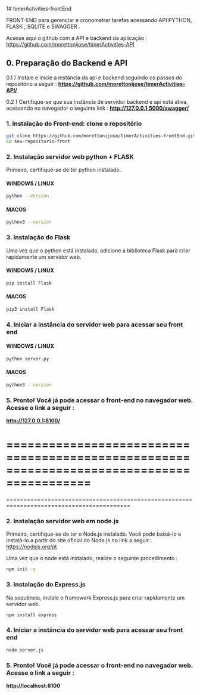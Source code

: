 1# timerActivities-frontEnd

FRONT-END  para gerenciar e cronometrar tarefas acessando API PYTHON, FLASK , SQLITE e SWAGGER .

Acesse aqui o github com a API e backend da aplicação : https://github.com/morettonijose/timerActivities-API


## 0. Preparação do Backend e API 

0.1 ) Instale e inicie a instância da api e  backend seguindo os passos do repositório a seguir : **https://github.com/morettonijose/timerActivities-API/**

0.2 ) Certifique-se que sua instância de servidor backend e api está ativa, acessando no navegador o seguinte link :  **http://127.0.0.1:5000/swagger/**



### 1. Instalação do Front-end: clone o repositório

```bash
git clone https://github.com/morettonijose/timerActivities-frontEnd.git seu-repositorio-front
cd seu-repositorio-front
```



### 2. Instalação servidor web  python + FLASK

Primeiro, certifique-se de ter  python instalado. 

#### WINDOWS / LINUX
```bash
python --version
```

#### MACOS
```bash
python3 --version
```

### 3. Instalação do Flask
Uma vez que o python está instalado, adicione a biblioteca Flask para criar rapidamente um servidor web. 

#### WINDOWS / LINUX
```bash
pip install Flask
```
#### MACOS
```bash
pip3 install Flask
```


### 4. Iniciar a instância do servidor web para acessar seu front end

#### WINDOWS / LINUX
```bash
python server.py
```

#### MACOS
```bash
python3 --version
``` 
 
### 5. Pronto! Você já pode acessar o front-end no navegador web. Acesse o link a seguir : 

**http://127.0.0.1:8100/**


==========================================================================================
==========================================================================================
==========================================================================================



### 2. Instalação servidor web em node.js

Primeiro, certifique-se de ter o Node.js instalado. Você pode baixá-lo e instalá-lo a partir do site oficial do Node.js no link a seguir : 
https://nodejs.org/pt

Uma vez que o node está instalado, realize o seguinte procedimento : 
```bash
npm init -y
```

### 3. Instalação do Express.js 
Na sequência, instale o framework Express.js para criar rapidamente um servidor web. 
```bash
npm install express
```


### 4. Iniciar a instância do servidor web para acessar seu front end
```bash
node server.js
```


### 5. Pronto! Você já pode acessar o front-end no navegador web. Acesse o link a seguir : 

**http://localhost:8100**

